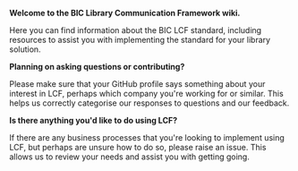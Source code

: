 **Welcome to the BIC Library Communication Framework wiki.**

Here you can find information about the BIC LCF standard, including resources to assist you with implementing the standard for your library solution.  

**Planning on asking questions or contributing?** 

Please make sure that your GitHub profile says something about your interest in LCF, perhaps which company you're working for or similar. This helps us correctly categorise our responses to questions and our feedback.

**Is there anything you'd like to do using LCF?**

If there are any business processes that you're looking to implement using LCF, but perhaps are unsure how to do so, please raise an issue. This allows us to review your needs and assist you with getting going.